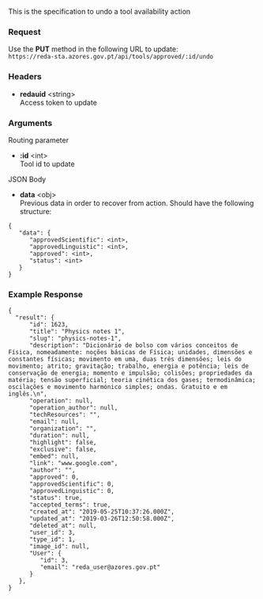 This is the specification to undo a tool availability action

### Request

Use the **PUT** method in the following URL to update:  
`https://reda-sta.azores.gov.pt/api/tools/approved/:id/undo`

### Headers

* **redauid** &lt;string&gt;  
   Access token to update

### Arguments

Routing parameter

* **:id** &lt;int&gt;  
   Tool id to update


JSON Body

* **data** &lt;obj&gt;  
   Previous data in order to recover from action. Should have the following structure:
```
{
   "data": {
      "approvedScientific": <int>,
      "approvedLinguistic": <int>,
      "approved": <int>,
      "status": <int>
   } 
}
```
### Example Response

```
{
  "result": {
      "id": 1623,
      "title": "Physics notes 1",
      "slug": "physics-notes-1",
      "description": "Dicionário de bolso com vários conceitos de Física, nomeadamente: noções básicas de Física; unidades, dimensões e constantes físicas; movimento em uma, duas três dimensões; leis do movimento; atrito; gravitação; trabalho, energia e potência; leis de conservação de energia; momento e impulsão; colisões; propriedades da matéria; tensão superficial; teoria cinética dos gases; termodinâmica; oscilações e movimento harmónico simples; ondas. Gratuito e em inglês.\n",
      "operation": null,
      "operation_author": null,
      "techResources": "",
      "email": null,
      "organization": "",
      "duration": null,
      "highlight": false,
      "exclusive": false,
      "embed": null,
      "link": "www.google.com",
      "author": "",
      "approved": 0,
      "approvedScientific": 0,
      "approvedLinguistic": 0,
      "status": true,
      "accepted_terms": true,
      "created_at": "2019-05-25T10:37:26.000Z",
      "updated_at": "2019-03-26T12:50:58.000Z",
      "deleted_at": null,
      "user_id": 3,
      "type_id": 1,
      "image_id": null,
      "User": {
         "id": 3,
         "email": "reda_user@azores.gov.pt"
      }
   },
}
```